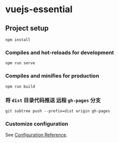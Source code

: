 # vuejs-essential

## Project setup
```
npm install
```

### Compiles and hot-reloads for development
```
npm run serve
```

### Compiles and minifies for production
```
npm run build
```

### 将 `dist` 目录代码推送 远程 `gh-pages` 分支
```
git subtree push --prefix=dist origin gh-pages
```

### Customize configuration
See [Configuration Reference](https://cli.vuejs.org/config/).
